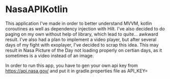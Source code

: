 # NasaAPIKotlin

This application I've made in order to better understand MVVM, kotlin coroutines as well as dependency injection with Hilt. 
I've also decided to do paging on my own without help of library, which lead to quite... awkward result.
I've also had a plan to implement a video player, but after several days of my fight with exoplayer, I've decided to scrap this idea.
This may result in Nasa Picture of the Day not loading properly on certian days, as it sometimes is a video instead of an image.

In order to run this app, you have to gen your own api key from https://api.nasa.gov/ and put it in gradle.properties file as API_KEY=
